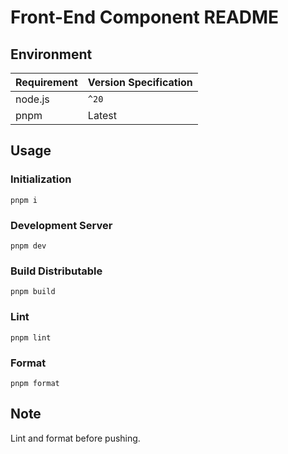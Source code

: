# Front-End Component README

## Environment

| Requirement | Version Specification |
|-------------|-----------------------|
| node.js     | `^20`                 |
| pnpm        | Latest                |

## Usage

### Initialization

```shell
pnpm i
```

### Development Server

```shell
pnpm dev
```

### Build Distributable

```shell
pnpm build
```

### Lint

```shell
pnpm lint
```

### Format

```shell
pnpm format
```

## Note

Lint and format before pushing.
